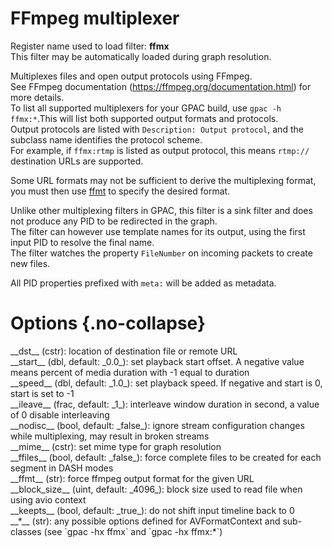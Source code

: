 <!-- automatically generated - do not edit, patch gpac/applications/gpac/gpac.c -->

# FFmpeg multiplexer  
  
Register name used to load filter: __ffmx__  
This filter may be automatically loaded during graph resolution.  
  
Multiplexes files and open output protocols using FFmpeg.  
See FFmpeg documentation (https://ffmpeg.org/documentation.html) for more details.  
To list all supported multiplexers for your GPAC build, use `gpac -h ffmx:*`.This will list both supported output formats and protocols.  
Output protocols are listed with `Description: Output protocol`, and the subclass name identifies the protocol scheme.  
For example, if `ffmx:rtmp` is listed as output protocol, this means `rtmp://` destination URLs are supported.  
  
Some URL formats may not be sufficient to derive the multiplexing format, you must then use [ffmt](#ffmt) to specify the desired format.  
  
Unlike other multiplexing filters in GPAC, this filter is a sink filter and does not produce any PID to be redirected in the graph.  
The filter can however use template names for its output, using the first input PID to resolve the final name.  
The filter watches the property `FileNumber` on incoming packets to create new files.  
  
All PID properties prefixed with `meta:` will be added as metadata.  
  

# Options  {.no-collapse}  
  
<div markdown class="option">  
<a id="dst" data-level="basic">__dst__</a> (cstr): location of destination file or remote URL  
</div>  
<div markdown class="option">  
<a id="start" data-level="basic">__start__</a> (dbl, default: _0.0_): set playback start offset. A negative value means percent of media duration with -1 equal to duration  
</div>  
<div markdown class="option">  
<a id="speed" data-level="basic">__speed__</a> (dbl, default: _1.0_): set playback speed. If negative and start is 0, start is set to -1  
</div>  
<div markdown class="option">  
<a id="ileave">__ileave__</a> (frac, default: _1_): interleave window duration in second, a value of 0 disable interleaving  
</div>  
<div markdown class="option">  
<a id="nodisc">__nodisc__</a> (bool, default: _false_): ignore stream configuration changes while multiplexing, may result in broken streams  
</div>  
<div markdown class="option">  
<a id="mime">__mime__</a> (cstr): set mime type for graph resolution  
</div>  
<div markdown class="option">  
<a id="ffiles">__ffiles__</a> (bool, default: _false_): force complete files to be created for each segment in DASH modes  
</div>  
<div markdown class="option">  
<a id="ffmt">__ffmt__</a> (str): force ffmpeg output format for the given URL  
</div>  
<div markdown class="option">  
<a id="block_size">__block_size__</a> (uint, default: _4096_): block size used to read file when using avio context  
</div>  
<div markdown class="option">  
<a id="keepts">__keepts__</a> (bool, default: _true_): do not shift input timeline back to 0  
</div>  
<div markdown class="option">  
<a id="*" data-level="basic">__*__</a> (str): any possible options defined for AVFormatContext and sub-classes (see `gpac -hx ffmx` and `gpac -hx ffmx:*`)  
</div>  
  
